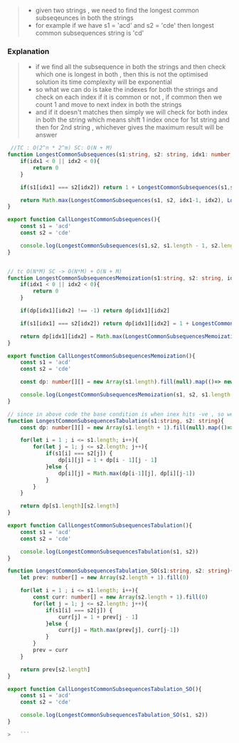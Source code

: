 > - given two strings , we need to find the longest common subseqeunces in both the strings
> - for example if we have s1 = 'acd' and s2 = 'cde' then longest common subsequences string is 'cd'

### Explanation 
> - if we find all the subsequence in both the strings and then check which one is longest in both , then this is not the optimised solution its time complexity will be exponential
> - so what we can do is take the indexes for both the strings and check on each index if it is common or not , if common then we count 1 and move to next index in both the strings
> - and if it doesn't matches then simply we will check for both index in both the string which means shift 1 index once for 1st string and then for 2nd string , whichever gives the maximum result will be answer

```ts
 //TC : O(2^n * 2^m) SC: O(N + M)
function LongestCommonSubsequences(s1:string, s2: string, idx1: number, idx2: number){
    if(idx1 < 0 || idx2 < 0){
        return 0
    }

    if(s1[idx1] === s2[idx2]) return 1 + LongestCommonSubsequences(s1,s2,idx1-1, idx2-1)

    return Math.max(LongestCommonSubsequences(s1, s2, idx1-1, idx2), LongestCommonSubsequences(s1, s2, idx1, idx2-1))
}

export function CallLongestCommonSubsequences(){
    const s1 = 'acd'
    const s2 = 'cde'

    console.log(LongestCommonSubsequences(s1,s2, s1.length - 1, s2.length-1))
}


// tc O(N*M) SC -> O(N*M) + O(N + M)
function LongestCommonSubsequencesMemoization(s1:string, s2: string, idx1: number, idx2: number, dp: number[][]){
    if(idx1 < 0 || idx2 < 0){
        return 0
    }

    if(dp[idx1][idx2] !== -1) return dp[idx1][idx2]

    if(s1[idx1] === s2[idx2]) return dp[idx1][idx2] = 1 + LongestCommonSubsequencesMemoization(s1, s2, idx1 - 1, idx2 - 1, dp)

    return dp[idx1][idx2] = Math.max(LongestCommonSubsequencesMemoization(s1, s2, idx1 - 1, idx2, dp), LongestCommonSubsequencesMemoization(s1, s2, idx1, idx2 - 1, dp))
}

export function CallLongestCommonSubsequencesMemoization(){
    const s1 = 'acd'
    const s2 = 'cde'

    const dp: number[][] = new Array(s1.length).fill(null).map(()=> new Array(s2.length).fill(-1))

    console.log(LongestCommonSubsequencesMemoization(s1, s2, s1.length - 1, s2.length - 1, dp))
}

// since in above code the base condition is when inex hits -ve , so we cannot have base condition in case of tabulation as -ve so just shift the idex by 1
function LongestCommonSubsequencesTabulation(s1:string, s2: string){
    const dp: number[][] = new Array(s1.length + 1).fill(null).map(()=> new Array(s2.length + 1).fill(0))

    for(let i = 1 ; i <= s1.length; i++){
        for(let j = 1; j <= s2.length; j++){
            if(s1[i] === s2[j]) {
                dp[i][j] = 1 + dp[i - 1][j - 1]
            }else {
                dp[i][j] = Math.max(dp[i-1][j], dp[i][j-1])
            }
        }
    }

    return dp[s1.length][s2.length]
}

export function CallLongestCommonSubsequencesTabulation(){
    const s1 = 'acd'
    const s2 = 'cde'

    console.log(LongestCommonSubsequencesTabulation(s1, s2))
}

function LongestCommonSubsequencesTabulation_SO(s1:string, s2: string){
    let prev: number[] = new Array(s2.length + 1).fill(0)

    for(let i = 1 ; i <= s1.length; i++){
        const curr: number[] = new Array(s2.length + 1).fill(0)
        for(let j = 1; j <= s2.length; j++){
            if(s1[i] === s2[j]) {
                curr[j] = 1 + prev[j - 1]
            }else {
                curr[j] = Math.max(prev[j], curr[j-1])
            }
        }
        prev = curr
    }

    return prev[s2.length]
}

export function CallLongestCommonSubsequencesTabulation_SO(){
    const s1 = 'acd'
    const s2 = 'cde'

    console.log(LongestCommonSubsequencesTabulation_SO(s1, s2))
}

>   ```
